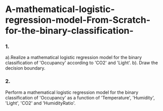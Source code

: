 # A-mathematical-logistic-regression-model-From-Scratch-for-the-binary-classification-
### 1.
a).Realize a mathematical logistic regression model for the binary classification of 'Occupancy' according to 'CO2' and 'Light'. 
b). Draw the decision boundary. 
### 2. 
Perform a mathematical logistic regression model for the binary classification of 'Occupancy' as a function of 'Temperature', 'Humidity', 'Light', 'CO2' and 'HumidityRatio'.
